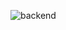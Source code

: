 ![backend](https://user-images.githubusercontent.com/67107008/128290397-b020e2a8-6d72-4f9f-b324-0408fa5d0121.png)
